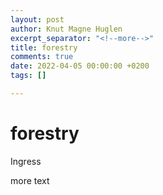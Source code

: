 ```yaml
---
layout: post
author: Knut Magne Huglen
excerpt_separator: "<!--more-->"
title: forestry
comments: true
date: 2022-04-05 00:00:00 +0200
tags: []

---
```

# forestry

Ingress

<!--more-->

more text